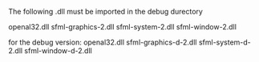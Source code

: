 The following .dll must be imported in the debug durectory

openal32.dll
sfml-graphics-2.dll
sfml-system-2.dll
sfml-window-2.dll

for the debug version:
openal32.dll
sfml-graphics-d-2.dll
sfml-system-d-2.dll
sfml-window-d-2.dll

